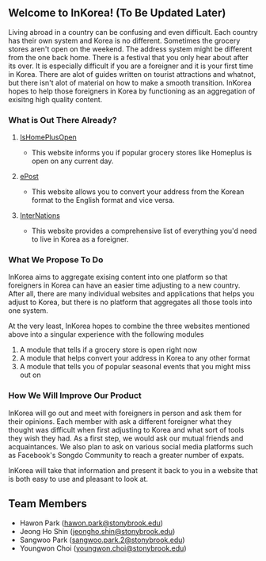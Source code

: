 ## Welcome to InKorea! (To Be Updated Later)

Living abroad in a country can be confusing and even difficult. Each country has their own system and Korea is no different. 
Sometimes the grocery stores aren't open on the weekend. The address system might be different from the one back home. There is a festival that you only hear about after its over. It is especially difficult if you are a foreigner and it is your first time in Korea. There are alot of guides written on tourist attractions and whatnot, but there isn't alot of material on how to make a smooth transition. InKorea hopes to help those foreigners in Korea by functioning as an aggregation of exisitng high quality content.

### What is Out There Already?
1. [IsHomePlusOpen](https://ishomeplusopen.com/#top)
    - This website informs you if popular grocery stores like Homeplus is open on any current day.

3. [ePost](https://www.epost.go.kr/roadAreaCdEng.retrieveLnEngAreaCdList.comm)
    - This website allows you to convert your address from the Korean format to the English format and vice versa.

5. [InterNations](https://www.internations.org/go/moving-to-south-korea/living)
    - This website provides a comprehensive list of everything you'd need to live in Korea as a foreigner.

### What We Propose To Do
InKorea aims to aggregate exising content into one platform so that foreigners in Korea can have an easier time adjusting to a new country. After all, there are many individual websites and applications that helps you adjust to Korea, but there is no platform that aggregates all those tools into one system. 

At the very least, InKorea hopes to combine the three websites mentioned above into a singular experience with the following modules
1) A module that tells if a grocery store is open right now
2) A module that helps convert your address in Korea to any other format
3) A module that tells you of popular seasonal events that you might miss out on

### How We Will Improve Our Product
InKorea will go out and meet with foreigners in person and ask them for their opinions. Each member with ask a different foreigner what they thought was difficult when first adjusting to Korea and what sort of tools they wish they had. As a first step, we would ask our mutual friends and acquaintances. We also plan to ask on various social media platforms such as Facebook's Songdo Community to reach a greater number of expats.

InKorea will take that information and present it back to you in a website that is both easy to use and pleasant to look at.

## Team Members
- Hawon Park (hawon.park@stonybrook.edu)
- Jeong Ho Shin (jeongho.shin@stonybrook.edu)
- Sangwoo Park (sangwoo.park.2@stonybrook.edu)
- Youngwon Choi (youngwon.choi@stonybrook.edu)

